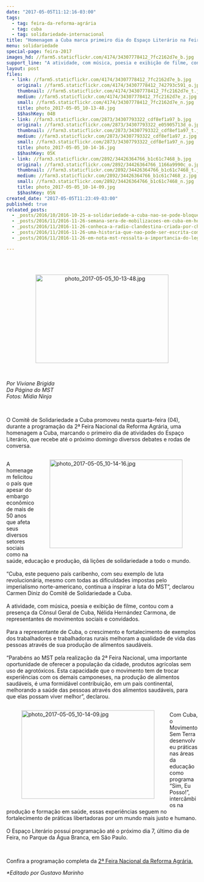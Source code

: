 ```yaml
---
date: "2017-05-05T11:12:16-03:00"
tags:
  - tag: feira-da-reforma-agrária
  - tag: cuba
  - tag: solidariedade-internacional
title: "Homenagem a Cuba marca primeiro dia do Espaço Literário na Feira Nacional "
menu: solidariedade
special-page: feira-2017
images_hd: //farm5.staticflickr.com/4174/34307778412_7fc2162d7e_b.jpg
support_line: "A atividade, com música, poesia e exibição de filme, contou com a presença da Cônsul Geral de Cuba, Nélida Hernández Carmona, de representantes de movimentos sociais e convidados."
layout: post
files:
  - link: //farm5.staticflickr.com/4174/34307778412_7fc2162d7e_b.jpg
    original: //farm5.staticflickr.com/4174/34307778412_742793c591_o.jpg
    thumbnail: //farm5.staticflickr.com/4174/34307778412_7fc2162d7e_t.jpg
    medium: //farm5.staticflickr.com/4174/34307778412_7fc2162d7e_z.jpg
    small: //farm5.staticflickr.com/4174/34307778412_7fc2162d7e_n.jpg
    title: photo_2017-05-05_10-13-48.jpg
    $$hashKey: 04B
  - link: //farm3.staticflickr.com/2873/34307793322_cdf8ef1a97_b.jpg
    original: //farm3.staticflickr.com/2873/34307793322_e05905713d_o.jpg
    thumbnail: //farm3.staticflickr.com/2873/34307793322_cdf8ef1a97_t.jpg
    medium: //farm3.staticflickr.com/2873/34307793322_cdf8ef1a97_z.jpg
    small: //farm3.staticflickr.com/2873/34307793322_cdf8ef1a97_n.jpg
    title: photo_2017-05-05_10-14-16.jpg
    $$hashKey: 05K
  - link: //farm3.staticflickr.com/2892/34426364766_b1c61c7468_b.jpg
    original: //farm3.staticflickr.com/2892/34426364766_1166a9990c_o.jpg
    thumbnail: //farm3.staticflickr.com/2892/34426364766_b1c61c7468_t.jpg
    medium: //farm3.staticflickr.com/2892/34426364766_b1c61c7468_z.jpg
    small: //farm3.staticflickr.com/2892/34426364766_b1c61c7468_n.jpg
    title: photo_2017-05-05_10-14-09.jpg
    $$hashKey: 05N
created_date: "2017-05-05T11:23:49-03:00"
published: true
releated_posts:
  - _posts/2016/10/2016-10-25-a-solidariedade-a-cuba-nao-se-pode-bloquear.md
  - _posts/2016/11/2016-11-26-semana-sera-de-mobilizacoes-em-cuba-em-homenagem-a-fidel.md
  - _posts/2016/11/2016-11-26-conheca-a-radio-clandestina-criada-por-che-e-fidel-na-guerrilha.md
  - _posts/2016/11/2016-11-26-uma-historia-que-nao-pode-ser-escrita-com-palavras.md
  - _posts/2016/11/2016-11-26-em-nota-mst-ressalta-a-importancia-do-legado-de-fidel-para-as-geracoes-futuras.md

---
```

<p>&nbsp;</p>

<div style="text-align:center">
<figure class="image" style="display:inline-block"><img alt="photo_2017-05-05_10-13-48.jpg" height="233" src="//farm5.staticflickr.com/4174/34307778412_7fc2162d7e_b.jpg" width="350" />
<figcaption></figcaption>
</figure>
</div>

<p><br />
<em>Por Viviane Brigida<br />
Da P&aacute;gina do MST<br />
Fotos: M&iacute;dia Ninja</em></p>

<p>&nbsp;</p>

<p>O Comit&ecirc; de Solidariedade a Cuba promoveu nesta quarta-feira (04), durante a programa&ccedil;&atilde;o da 2&ordf; Feira Nacional da Reforma Agr&aacute;ria, uma homenagem a Cuba, marcando o primeiro dia de atividades do Espa&ccedil;o Liter&aacute;rio, que recebe at&eacute; o pr&oacute;ximo domingo diversos debates e rodas de conversa.&nbsp;</p>

<figure class="image" style="float:right"><img alt="photo_2017-05-05_10-14-16.jpg" height="233" src="//farm3.staticflickr.com/2873/34307793322_cdf8ef1a97_b.jpg" width="350" />
<figcaption></figcaption>
</figure>

<p><br />
A homenagem felicitou o&nbsp;pa&iacute;s que apesar do embargo econ&ocirc;mico de mais de 50 anos que afeta seus diversos setores sociais como na sa&uacute;de, educa&ccedil;&atilde;o e produ&ccedil;&atilde;o, d&aacute; li&ccedil;&otilde;es de solidariedade a todo o mundo.&nbsp;<br />
<br />
&ldquo;Cuba, este pequeno pa&iacute;s caribenho, com seu exemplo de luta revolucion&aacute;ria, mesmo com todas as dificuldades impostas pelo imperialismo norte-americano, continua a inspirar a luta do MST&rdquo;, declarou Carmen Diniz do Comit&ecirc; de Solidariedade a Cuba.<br />
<br />
A atividade, com m&uacute;sica, poesia e exibi&ccedil;&atilde;o de filme, contou com a presen&ccedil;a da C&ocirc;nsul Geral de Cuba, N&eacute;lida Hern&aacute;ndez Carmona, de representantes de movimentos sociais e convidados.&nbsp;<br />
<br />
Para a representante de Cuba, o crescimento e fortalecimento de exemplos dos trabalhadores e trabalhadoras rurais melhoram a qualidade de vida das pessoas atrav&eacute;s de sua produ&ccedil;&atilde;o de alimentos saud&aacute;veis.<br />
<br />
&ldquo;Parab&eacute;ns ao MST pela realiza&ccedil;&atilde;o da 2&ordf; Feira Nacional, uma importante oportunidade de oferecer a popula&ccedil;&atilde;o da cidade, produtos agr&iacute;colas sem uso de agrot&oacute;xicos. Esta capacidade que o movimento tem de trocar experi&ecirc;ncias com os demais camponeses, na produ&ccedil;&atilde;o de alimentos saud&aacute;veis, &eacute; uma formid&aacute;vel contribui&ccedil;&atilde;o, em um pa&iacute;s continental, melhorando a sa&uacute;de das pessoas atrav&eacute;s dos alimentos saud&aacute;veis, para que elas possam viver melhor&rdquo;, declarou.</p>

<figure class="image" style="float:left"><img alt="photo_2017-05-05_10-14-09.jpg" height="233" src="//farm3.staticflickr.com/2892/34426364766_b1c61c7468_b.jpg" width="350" />
<figcaption></figcaption>
</figure>

<p><br />
Com Cuba, o Movimento Sem Terra desenvolveu pr&aacute;ticas nas &aacute;reas da educa&ccedil;&atilde;o como programa &ldquo;Sim, Eu Posso!&rdquo;, interc&acirc;mbios na produ&ccedil;&atilde;o e forma&ccedil;&atilde;o em sa&uacute;de, essas experi&ecirc;ncias seguem no fortalecimento de pr&aacute;ticas libertadoras por um mundo mais justo e humano.<br />
<br />
O Espa&ccedil;o Liter&aacute;rio possui programa&ccedil;&atilde;o at&eacute; o pr&oacute;ximo dia 7, &uacute;ltimo dia de Feira, no Parque da &Aacute;gua Branca, em S&atilde;o Paulo.</p>

<p>&nbsp;</p>

<p>Confira a programa&ccedil;&atilde;o completa da <a href="http://www.mst.org.br/II-feira-nacional-da-reforma-agraria/">2&ordf; Feira Nacional da Reforma Agr&aacute;ria.</a></p>

<p><em>*Editado por Gustavo Marinho</em></p>

<p>&nbsp;</p>
